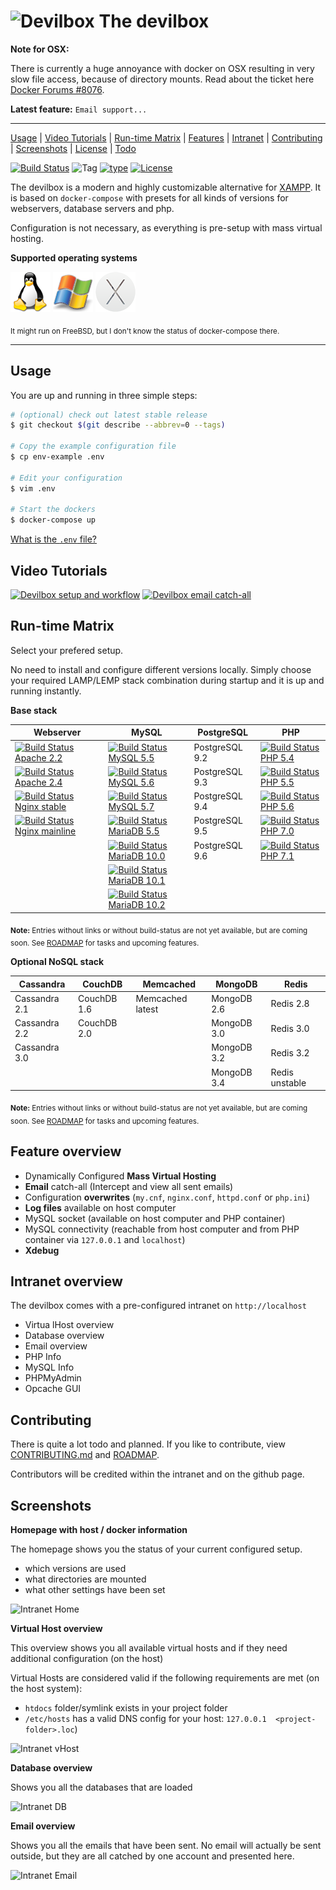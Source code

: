 # ![Devilbox](https://raw.githubusercontent.com/cytopia/devilbox/master/.devilbox/www/htdocs/assets/img/devilbox_80.png) The devilbox

**Note for OSX:** 

There is currently a huge annoyance with docker on OSX resulting in very slow file access, because of directory mounts. Read about the ticket here [Docker Forums #8076](https://forums.docker.com/t/file-access-in-mounted-volumes-extremely-slow-cpu-bound/8076).

**Latest feature:** `Email support...`

----

[Usage](https://github.com/cytopia/devilbox#usage) |
[Video Tutorials](https://github.com/cytopia/devilbox#video-tutorials) |
[Run-time Matrix](https://github.com/cytopia/devilbox#run-time-matrix) |
[Features](https://github.com/cytopia/devilbox#feature-overview) |
[Intranet](https://github.com/cytopia/devilbox#intranet-overview) |
[Contributing](https://github.com/cytopia/devilbox#contributing) |
[Screenshots](https://github.com/cytopia/devilbox#screenshots) |
[License](https://github.com/cytopia/devilbox/blob/master/LICENSE.md) |
[Todo](https://github.com/cytopia/devilbox/blob/master/CONTRIBUTING.md)

[![Build Status](https://travis-ci.org/cytopia/devilbox.svg?branch=master)](https://travis-ci.org/cytopia/devilbox) ![Tag](https://img.shields.io/github/tag/cytopia/devilbox.svg) [![type](https://img.shields.io/badge/type-Docker-orange.svg)](https://www.docker.com/) [![License](https://img.shields.io/badge/license-MIT-blue.svg)](https://opensource.org/licenses/MIT)

The devilbox is a modern and highly customizable alternative for [XAMPP](https://www.apachefriends.org). It is based on `docker-compose` with presets for all kinds of versions for webservers, database servers and php.

Configuration is not necessary, as everything is pre-setup with mass virtual hosting.

**Supported operating systems**

![Linux](https://raw.githubusercontent.com/cytopia/icons/master/64x64/linux.png) ![Windows](https://raw.githubusercontent.com/cytopia/icons/master/64x64/windows.png) ![OSX](https://raw.githubusercontent.com/cytopia/icons/master/64x64/osx.png)

<sub>It might run on FreeBSD, but I don't know the status of docker-compose there.</sub>



---

## Usage

You are up and running in three simple steps:

```bash
# (optional) check out latest stable release
$ git checkout $(git describe --abbrev=0 --tags)

# Copy the example configuration file
$ cp env-example .env

# Edit your configuration
$ vim .env

# Start the dockers
$ docker-compose up
```

[What is the `.env` file?](https://docs.docker.com/compose/env-file/)

## Video Tutorials

[![Devilbox setup and workflow](https://raw.githubusercontent.com/cytopia/devilbox/master/doc/img/devilbox_01-setup-and-workflow.png "devilbox - setup and workflow")](https://www.youtube.com/watch?v=reyZMyt2Zzo) 
[![Devilbox email catch-all](https://raw.githubusercontent.com/cytopia/devilbox/master/doc/img/devilbox_02-email-catch-all.png "devilbox - email catch-all")](https://www.youtube.com/watch?v=e-U-C5WhxGY)

## Run-time Matrix

Select your prefered setup.

No need to install and configure different versions locally. Simply choose your required LAMP/LEMP stack combination during startup and it is up and running instantly.

**Base stack**

| Webserver | MySQL | PostgreSQL | PHP |
|-----------|-------|------------|-----|
| [![Build Status](https://travis-ci.org/cytopia/docker-apache-2.2.svg?branch=master)](https://travis-ci.org/cytopia/docker-apache-2.2) [Apache 2.2](https://github.com/cytopia/docker-apache-2.2) | [![Build Status](https://travis-ci.org/cytopia/docker-mysql-5.5.svg?branch=master)](https://travis-ci.org/cytopia/docker-mysql-5.5) [MySQL 5.5](https://github.com/cytopia/docker-mysql-5.5) | PostgreSQL 9.2 | [![Build Status](https://travis-ci.org/cytopia/docker-php-fpm-5.4.svg?branch=master)](https://travis-ci.org/cytopia/docker-php-fpm-5.4) [PHP 5.4](https://github.com/cytopia/docker-php-fpm-5.4) |
| [![Build Status](https://travis-ci.org/cytopia/docker-apache-2.4.svg?branch=master)](https://travis-ci.org/cytopia/docker-apache-2.4) [Apache 2.4](https://github.com/cytopia/docker-apache-2.4) | [![Build Status](https://travis-ci.org/cytopia/docker-mysql-5.6.svg?branch=master)](https://travis-ci.org/cytopia/docker-mysql-5.6) [MySQL 5.6](https://github.com/cytopia/docker-mysql-5.6) | PostgreSQL 9.3 | [![Build Status](https://travis-ci.org/cytopia/docker-php-fpm-5.5.svg?branch=master)](https://travis-ci.org/cytopia/docker-php-fpm-5.5) [PHP 5.5](https://github.com/cytopia/docker-php-fpm-5.5) |
| [![Build Status](https://travis-ci.org/cytopia/docker-nginx-stable.svg?branch=master)](https://travis-ci.org/cytopia/docker-nginx-stable) [Nginx stable](https://github.com/cytopia/docker-nginx-stable) | [![Build Status](https://travis-ci.org/cytopia/docker-mysql-5.7.svg?branch=master)](https://travis-ci.org/cytopia/docker-mysql-5.7) [MySQL 5.7](https://github.com/cytopia/docker-mysql-5.7)  | PostgreSQL 9.4 | [![Build Status](https://travis-ci.org/cytopia/docker-php-fpm-5.6.svg?branch=master)](https://travis-ci.org/cytopia/docker-php-fpm-5.6) [PHP 5.6](https://github.com/cytopia/docker-php-fpm-5.6) |
| [![Build Status](https://travis-ci.org/cytopia/docker-nginx-mainline.svg?branch=master)](https://travis-ci.org/cytopia/docker-nginx-mainline) [Nginx mainline](https://github.com/cytopia/docker-nginx-mainline) | [![Build Status](https://travis-ci.org/cytopia/docker-mariadb-5.5.svg?branch=master)](https://travis-ci.org/cytopia/docker-mariadb-5.5) [MariaDB 5.5](https://github.com/cytopia/docker-mariadb-5.5)  | PostgreSQL 9.5 | [![Build Status](https://travis-ci.org/cytopia/docker-php-fpm-7.0.svg?branch=master)](https://travis-ci.org/cytopia/docker-php-fpm-7.0) [PHP 7.0](https://github.com/cytopia/docker-php-fpm-7.0) |
|       | [![Build Status](https://travis-ci.org/cytopia/docker-mariadb-10.0.svg?branch=master)](https://travis-ci.org/cytopia/docker-mariadb-10.0) [MariaDB 10.0](https://github.com/cytopia/docker-mariadb-10.0) | PostgreSQL 9.6 | [![Build Status](https://travis-ci.org/cytopia/docker-php-fpm-7.1.svg?branch=master)](https://travis-ci.org/cytopia/docker-php-fpm-7.1) [PHP 7.1](https://github.com/cytopia/docker-php-fpm-7.1) |
|       | [![Build Status](https://travis-ci.org/cytopia/docker-mariadb-10.1.svg?branch=master)](https://travis-ci.org/cytopia/docker-mariadb-10.1) [MariaDB 10.1](https://github.com/cytopia/docker-mariadb-10.1) | |
|       | [![Build Status](https://travis-ci.org/cytopia/docker-mariadb-10.2.svg?branch=master)](https://travis-ci.org/cytopia/docker-mariadb-10.2) [MariaDB 10.2](https://github.com/cytopia/docker-mariadb-10.2) | |

<sub>**Note:** Entries without links or without build-status are not yet available, but are coming soon. See [ROADMAP](https://github.com/cytopia/devilbox/issues/23) for tasks and upcoming features.</sub>


**Optional NoSQL stack**

| Cassandra | CouchDB | Memcached | MongoDB | Redis |
|-----------|---------|-----------|---------|-------|
| Cassandra 2.1 | CouchDB 1.6 | Memcached latest | MongoDB 2.6 | Redis 2.8 |
| Cassandra 2.2 | CouchDB 2.0 |                  | MongoDB 3.0 | Redis 3.0 |
| Cassandra 3.0 |             |                  | MongoDB 3.2 | Redis 3.2 |
|               |             |                  | MongoDB 3.4 | Redis unstable |

<sub>**Note:** Entries without links or without build-status are not yet available, but are coming soon. See [ROADMAP](https://github.com/cytopia/devilbox/issues/23) for tasks and upcoming features.</sub>

<!--
**Optional search stack**

| Apache Solr | Elasticsearch |
|-------------|---------------|
| todo        |               |
-->
<!--
**Optional cgi stack**

| Go   | Perl | Python | Ruby |
|------|------|--------|------|
| todo | todo | todo   | todo |
-->


## Feature overview

* Dynamically Configured **Mass Virtual Hosting**
* **Email** catch-all (Intercept and view all sent emails)
* Configuration **overwrites** (`my.cnf`, `nginx.conf`, `httpd.conf` or `php.ini`)
* **Log files** available on host computer
* MySQL socket (available on host computer and PHP container)
* MySQL connectivity (reachable from host computer and from PHP container via `127.0.0.1` and `localhost`)
* **Xdebug**


<!--
## Documentation

* Configuration
* Xdebug
-->

## Intranet overview

The devilbox comes with a pre-configured intranet on `http://localhost`

* Virtua lHost overview
* Database overview
* Email overview
* PHP Info
* MySQL Info
* PHPMyAdmin
* Opcache GUI


## Contributing

There is quite a lot todo and planned. If you like to contribute, view [CONTRIBUTING.md](https://github.com/cytopia/devilbox/blob/master/CONTRIBUTING.md) and [ROADMAP](https://github.com/cytopia/devilbox/issues/23).

Contributors will be credited within the intranet and on the github page.


## Screenshots

**Homepage with host / docker information**

The homepage shows you the status of your current configured setup.

* which versions are used
* what directories are mounted
* what other settings have been set

![Intranet Home](https://raw.githubusercontent.com/cytopia/devilbox/master/doc/img/01_intranet_home.png "Intranet Home")


**Virtual Host overview**

This overview shows you all available virtual hosts and if they need additional configuration (on the host)

Virtual Hosts are considered valid if the following requirements are met (on the host system):

* `htdocs` folder/symlink exists in your project folder
* `/etc/hosts` has a valid DNS config for your host: `127.0.0.1  <project-folder>.loc`)

![Intranet vHost](https://raw.githubusercontent.com/cytopia/devilbox/master/doc/img/02_intranet_vhosts.png "Intranet Home")

**Database overview**

Shows you all the databases that are loaded

![Intranet DB](https://raw.githubusercontent.com/cytopia/devilbox/master/doc/img/03_intranet_databases.png "Intranet Home")


**Email overview**

Shows you all the emails that have been sent. No email will actually be sent outside, but they are all catched by one account and presented here.

![Intranet Email](https://raw.githubusercontent.com/cytopia/devilbox/master/doc/img/04_intranet_emails.png "Intranet Home")
